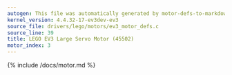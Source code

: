 ```yaml
---
autogen: This file was automatically generated by motor-defs-to-markdown.py
kernel_version: 4.4.32-17-ev3dev-ev3
source_file: drivers/lego/motors/ev3_motor_defs.c
source_line: 39
title: LEGO EV3 Large Servo Motor (45502)
motor_index: 3
---
```


{% include /docs/motor.md %}
